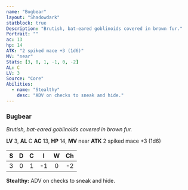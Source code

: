 ```yaml
---
name: "Bugbear"
layout: "Shadowdark"
statblock: true
Description: "Brutish, bat-eared goblinoids covered in brown fur."
Portrait: ""
ac: 13
hp: 14
ATK: "2 spiked mace +3 (1d6)"
MV: "near"
Stats: [3, 0, 1, -1, 0, -2]
AL: C
LV: 3
Source: "Core"
Abilities:
  - name: "Stealthy"
    desc: "ADV on checks to sneak and hide."
---
```


### Bugbear

_Brutish, bat-eared goblinoids covered in brown fur._

**LV** 3, **AL** C
**AC** 13, **HP** 14, **MV** near
**ATK** 2 spiked mace +3 (1d6)

|  S  |  D  |  C  |  I  |  W  |  Ch  |
|:---:|:---:|:---:|:---:|:---:|:----:|
| 3 | 0 | 1 | -1 | 0 | -2 |

**Stealthy:** ADV on checks to sneak and hide.

